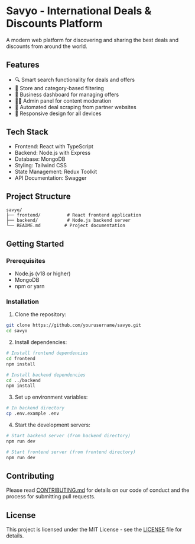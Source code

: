 # Savyo - International Deals & Discounts Platform

A modern web platform for discovering and sharing the best deals and discounts from around the world.

## Features

- 🔍 Smart search functionality for deals and offers
- 🏪 Store and category-based filtering
- 💼 Business dashboard for managing offers
- 👨‍💼 Admin panel for content moderation
- 🔄 Automated deal scraping from partner websites
- 📱 Responsive design for all devices

## Tech Stack

- Frontend: React with TypeScript
- Backend: Node.js with Express
- Database: MongoDB
- Styling: Tailwind CSS
- State Management: Redux Toolkit
- API Documentation: Swagger

## Project Structure

```
savyo/
├── frontend/          # React frontend application
├── backend/           # Node.js backend server
└── README.md         # Project documentation
```

## Getting Started

### Prerequisites

- Node.js (v18 or higher)
- MongoDB
- npm or yarn

### Installation

1. Clone the repository:
```bash
git clone https://github.com/yourusername/savyo.git
cd savyo
```

2. Install dependencies:
```bash
# Install frontend dependencies
cd frontend
npm install

# Install backend dependencies
cd ../backend
npm install
```

3. Set up environment variables:
```bash
# In backend directory
cp .env.example .env
```

4. Start the development servers:
```bash
# Start backend server (from backend directory)
npm run dev

# Start frontend server (from frontend directory)
npm run dev
```

## Contributing

Please read [CONTRIBUTING.md](CONTRIBUTING.md) for details on our code of conduct and the process for submitting pull requests.

## License

This project is licensed under the MIT License - see the [LICENSE](LICENSE) file for details. 
